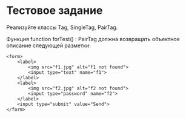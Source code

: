 #  Тестовое задание

Реализуйте классы Tag, SingleTag, PairTag.

Функция function forTest() : PairTag 
должна возвращать объектное описание следующей разметки:

``` 
<form>
 	<label>
 		<img src="f1.jpg" alt="f1 not found">
 		<input type="text" name="f1">
 	</label>
 	<label>
 		<img src="f2.jpg" alt="f2 not found">
 		<input type="password" name="f2">
 	</label>
 	<input type="submit" value="Send">
</form>
```
